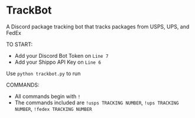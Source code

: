 # TrackBot
A Discord package tracking bot that tracks packages from USPS, UPS, and FedEx

TO START:
- Add your Discord Bot Token on `Line 7`
- Add your Shippo API Key on `Line 6`

Use `python trackbot.py` to run

COMMANDS:
- All commands begin with `!`
- The commands included are `!usps TRACKING NUMBER`, `!ups TRACKING NUMBER`, `!fedex TRACKING NUMBER`
